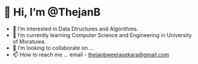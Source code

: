 # 👋 Hi, I’m @ThejanB
- 👀 I’m interested in Data Dtructures and Algorithms.
- 🌱 I’m currently learning Computer Science and Engineering in University of Moratuwa.
- 💞️ I’m looking to collaborate on ...
- 📫 How to reach me ... email - thejanbweerasekara@gmail.com

<!---
ThejanB/ThejanB is a ✨ special ✨ repository because its `README.md` (this file) appears on your GitHub profile.
You can click the Preview link to take a look at your changes.
--->
